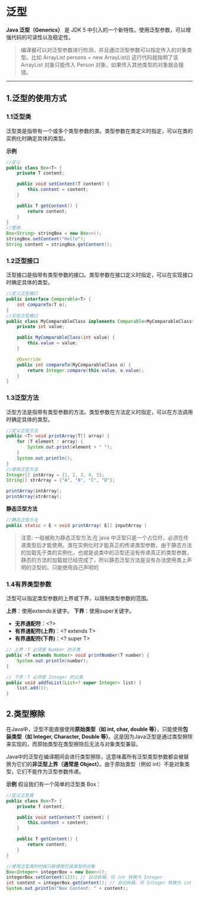 # 泛型

**Java 泛型（Generics）** 是 JDK 5 中引入的一个新特性。使用泛型参数，可以增强代码的可读性以及稳定性。

>  编译器可以对泛型参数进行检测，并且通过泛型参数可以指定传入的对象类型。比如 ArrayList<Person> persons = new ArrayList<Person>() 这行代码就指明了该 ArrayList 对象只能传入 Person 对象，如果传入其他类型的对象就会报错。

---

## 1.泛型的使用方式

### 1.1泛型类

泛型类是指带有一个或多个类型参数的类。类型参数在类定义时指定，可以在类的实例化时确定具体的类型。

**示例**
```java
//定义
public class Box<T> {
    private T content;

    public void setContent(T content) {
        this.content = content;
    }

    public T getContent() {
        return content;
    }
}
//使用
Box<String> stringBox = new Box<>();
stringBox.setContent("Hello");
String content = stringBox.getContent();
```

### 1.2泛型接口

泛型接口是指带有类型参数的接口。类型参数在接口定义时指定，可以在实现接口时确定具体的类型。

```java
//定义泛型接口
public interface Comparable<T> {
    int compareTo(T o);
}
//实现泛型接口
public class MyComparableClass implements Comparable<MyComparableClass> {
    private int value;

    public MyComparableClass(int value) {
        this.value = value;
    }

    @Override
    public int compareTo(MyComparableClass o) {
        return Integer.compare(this.value, o.value);
    }
}
```

### 1.3泛型方法

泛型方法是指带有类型参数的方法。类型参数在方法定义时指定，可以在方法调用时确定具体的类型。

```java
//定义泛型方法
public <T> void printArray(T[] array) {
    for (T element : array) {
        System.out.print(element + " ");
    }
    System.out.println();
}
//使用泛型方法
Integer[] intArray = {1, 2, 3, 4, 5};
String[] strArray = {"A", "B", "C", "D"};

printArray(intArray);
printArray(strArray);
```

**静态泛型方法**
```java
//静态泛型方法
public static < E > void printArray( E[] inputArray )
```
>注意:  一般被称为静态泛型方法;在 java 中泛型只是一个占位符，必须在传递类型后才能使用。类在实例化时才能真正的传递类型参数，由于静态方法的加载先于类的实例化，也就是说类中的泛型还没有传递真正的类型参数，静态的方法的加载就已经完成了，所以静态泛型方法是没有办法使用类上声明的泛型的。只能使用自己声明的 <E>

### 1.4有界类型参数
泛型可以指定类型参数的上界或下界，以限制类型参数的范围。

**上界**：使用extends关键字。
**下界**：使用super关键字。
- **无界通配符**：<?>
- **有界通配符(上界)**：<? extends T>
- **有界通配符(下界)**：<? super T>
```java
// 上界：T 必须是 Number 的子类
public <T extends Number> void printNumber(T number) {
    System.out.println(number);
}

// 下界：T 必须是 Integer 的父类
public void addToList(List<? super Integer> list) {
    list.add(1);
}
```

## 2.类型擦除

在Java中，泛型不能直接使用**原始类型（如 int, char, double 等）**，只能使用**包装类型（如 Integer, Character, Double 等）**。这是因为Java泛型是通过类型擦除来实现的，而原始类型在类型擦除后无法与对象类型兼容。

Java中的泛型在编译期间会进行类型擦除，这意味着所有泛型类型参数都会被替换为它们的**非泛型上界（通常是 Object）**。由于原始类型（例如 int）不是对象类型，它们不能作为泛型参数传递。

**示例**
假设我们有一个简单的泛型类 Box：

```java
//定义泛型类
public class Box<T> {
    private T content;

    public void setContent(T content) {
        this.content = content;
    }

    public T getContent() {
        return content;
    }
}

//使用泛型类的时候只能使用包装类型的对象
Box<Integer> integerBox = new Box<>();
integerBox.setContent(123); // 自动装箱，将 int 转换为 Integer
int content = integerBox.getContent(); // 自动拆箱，将 Integer 转换为 int
System.out.println("Box Content: " + content);

```